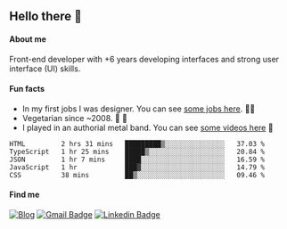## Hello there 🤘

#### About me

Front-end developer with +6 years developing interfaces and strong user interface (UI) skills.

#### Fun facts

- In my first jobs I was designer. You can see [some jobs here](https://www.behance.net/edermunhoz1384). 👨‍💻
- Vegetarian since ~2008. 🌱 🍄
- I played in an authorial metal band. You can see [some videos here](https://www.youtube.com/watch?v=73xqyuybYWc&ab_channel=OrckOut) 🎸

<!--START_SECTION:waka-->
```text
HTML         2 hrs 31 mins   █████████▒░░░░░░░░░░░░░░░   37.03 % 
TypeScript   1 hr 25 mins    █████▒░░░░░░░░░░░░░░░░░░░   20.84 % 
JSON         1 hr 7 mins     ████░░░░░░░░░░░░░░░░░░░░░   16.59 % 
JavaScript   1 hr            ███▓░░░░░░░░░░░░░░░░░░░░░   14.79 % 
CSS          38 mins         ██▒░░░░░░░░░░░░░░░░░░░░░░   09.46 % 
```
<!--END_SECTION:waka-->

#### Find me

[![Blog](https://img.shields.io/badge/blog-https%3A%2F%2Federmunhozsantos.com%2F-orange)](https://edermunhozsantos.netlify.app/)
[![Gmail Badge](https://img.shields.io/badge/-edermunhozsantos@gmail.com-c14438?style=flat-square&logo=Gmail&logoColor=white&link=mailto:edermunhozsantos@gmail.com)](mailto:edermunhozsantos@gmail.com)
[![Linkedin Badge](https://img.shields.io/badge/-LinkedIn-blue?style=flat-square&logo=Linkedin&logoColor=white&link=eder-munhoz-dos-santos-52965b66)](https://www.linkedin.com/in/eder-munhoz-dos-santos-52965b66)
